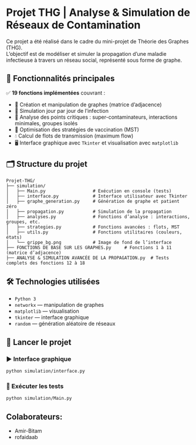 
# Projet THG | Analyse & Simulation de Réseaux de Contamination

Ce projet a été réalisé dans le cadre du mini-projet de Théorie des Graphes (THG).  
L’objectif est de modéliser et simuler la propagation d’une maladie infectieuse à travers un réseau social, représenté sous forme de graphe.

## 🧪 Fonctionnalités principales

✅ **19 fonctions implémentées** couvrant :
- 🔧 Création et manipulation de graphes (matrice d’adjacence)
- 🧬 Simulation jour par jour de l’infection
- 📍 Analyse des points critiques : super-contaminateurs, interactions minimales, groupes isolés
- 💉 Optimisation des stratégies de vaccination (MST)
- 💧 Calcul de flots de transmission (maximum flow)
- 🖥️ Interface graphique avec `Tkinter` et visualisation avec `matplotlib`

## 🗂️ Structure du projet

```
Projet-THG/
├── simulation/
│   ├── Main.py                  # Exécution en console (tests)
│   ├── interface.py             # Interface utilisateur avec Tkinter
│   ├── graphe_generation.py     # Génération de graphe et patient zéro
│   ├── propagation.py           # Simulation de la propagation
│   ├── analyses.py              # Fonctions d’analyse : interactions, groupes, etc.
│   ├── strategies.py            # Fonctions avancées : flots, MST
│   ├── utils.py                 # Fonctions utilitaires (couleurs, états)
│   └── grippe_bg.png            # Image de fond de l’interface
├── FONCTIONS DE BASE SUR LES GRAPHES.py     # Fonctions 1 à 11 (matrice d’adjacence)
├── ANALYSE & SIMULATION AVANCÉE DE LA PROPAGATION.py  # Tests complets des fonctions 12 à 18
```

## 🛠️ Technologies utilisées

- `Python 3`
- `networkx` — manipulation de graphes
- `matplotlib` — visualisation
- `tkinter` — interface graphique
- `random` — génération aléatoire de réseaux


## 🚀 Lancer le projet

### ▶️ Interface graphique
```bash
python simulation/interface.py
```

### 🧪 Exécuter les tests
```bash
python simulation/Main.py
```

## Colaborateurs:
- Amir-Bitam
- rofaidaab

